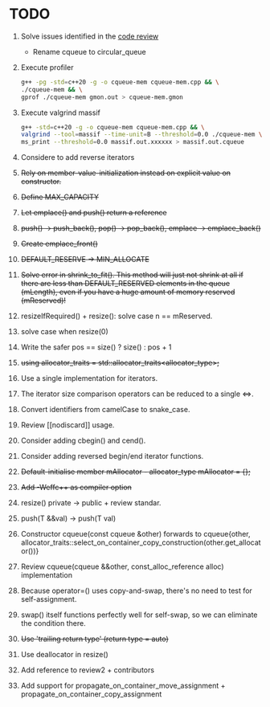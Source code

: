 # TODO

1. Solve issues identified in the [code review](https://codereview.stackexchange.com/questions/281005/simple-c-circular-queue)
    * Rename cqueue to circular_queue
2. Execute profiler

    ```sh
    g++ -pg -std=c++20 -g -o cqueue-mem cqueue-mem.cpp && \
    ./cqueue-mem && \
    gprof ./cqueue-mem gmon.out > cqueue-mem.gmon
    ```

3. Execute valgrind massif

    ```sh
    g++ -std=c++20 -g -o cqueue-mem cqueue-mem.cpp && \
    valgrind --tool=massif --time-unit=B --threshold=0.0 ./cqueue-mem \
    ms_print --threshold=0.0 massif.out.xxxxxx > massif.out.cqueue
    ```

4. Considere to add reverse iterators
5. ~~Rely on member-value-initialization instead on explicit value on constructor.~~
6. ~~Define MAX_CAPACITY~~
7. ~~Let emplace() and push() return a reference~~
8. ~~push() -> push_back(), pop() -> pop_back(), emplace -> emplace_back()~~
9. ~~Create emplace_front()~~
10. ~~DEFAULT_RESERVE -> MIN_ALLOCATE~~
11. ~~Solve error in shrink_to_fit(). This method will just not shrink at all if there are less than DEFAULT_RESERVED elements in the queue (mLength), even if you have a huge amount of memory reserved (mReserved)!~~
12. resizeIfRequired() + resize(): solve case n == mReserved.
13. solve case when resize(0) 
14. Write the safer pos == size() ? size() : pos + 1
15. ~~using allocator_traits = std::allocator_traits<allocator_type>;~~
16. Use a single implementation for iterators.
17. The iterator size comparison operators can be reduced to a single <=>.
18. Convert identifiers from camelCase to snake_case.
19. Review [[nodiscard]] usage.
20. Consider adding cbegin() and cend().
21. Consider adding reversed begin/end iterator functions.
22. ~~Default-initialise member mAllocator - allocator_type mAllocator = {};~~
23. ~~Add -Weffc++ as compiler option~~
24. resize() private -> public + review standar.
25. push(T &&val) -> push(T val)
26. Constructor cqueue(const cqueue &other) forwards to cqueue{other, allocator_traits::select_on_container_copy_construction(other.get_allocator())}
27. Review cqueue(cqueue &&other, const_alloc_reference alloc) implementation
28. Because operator=() uses copy-and-swap, there's no need to test for self-assignment.
29. swap() itself functions perfectly well for self-swap, so we can eliminate the condition there.
30. ~~Use 'trailing return type' (return type = auto)~~
31. Use deallocator in resize()
32. Add reference to review2 + contributors
33. Add support for propagate_on_container_move_assignment + propagate_on_container_copy_assignment
